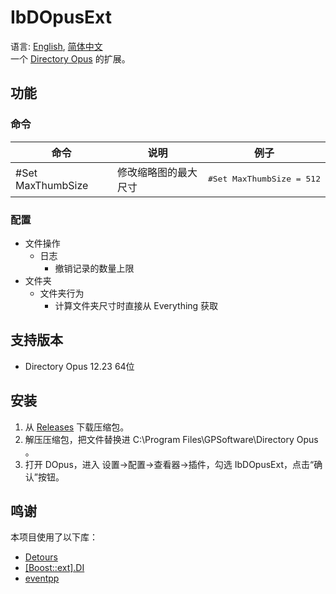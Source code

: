 # IbDOpusExt
语言: [English](README.md), [简体中文](README.zh-Hans.md)  
一个 [Directory Opus](https://www.gpsoft.com.au/) 的扩展。

## 功能
### 命令
<table>
<thead><tr>
    <th>命令</th>
    <th>说明</th>
    <th>例子</th>
</tr></thead>
<tbody>
    <tr>
        <td>#Set MaxThumbSize</td>
        <td>修改缩略图的最大尺寸</td>
        <td><pre lang="Batchfile">#Set MaxThumbSize = 512</pre></td>
    </tr>
</tbody>
</table>

### 配置
* 文件操作
  * 日志
    * 撤销记录的数量上限
* 文件夹
  * 文件夹行为
    * 计算文件夹尺寸时直接从 Everything 获取

## 支持版本
* Directory Opus 12.23 64位

## 安装
1. 从 [Releases](../../releases) 下载压缩包。
1. 解压压缩包，把文件替换进 C:\Program Files\GPSoftware\Directory Opus 。
1. 打开 DOpus，进入 设置→配置→查看器→插件，勾选 IbDOpusExt，点击“确认”按钮。

## 鸣谢
本项目使用了以下库：

* [Detours](https://github.com/microsoft/detours)
* [[Boost::ext].DI](https://github.com/boost-ext/di)
* [eventpp](https://github.com/wqking/eventpp)